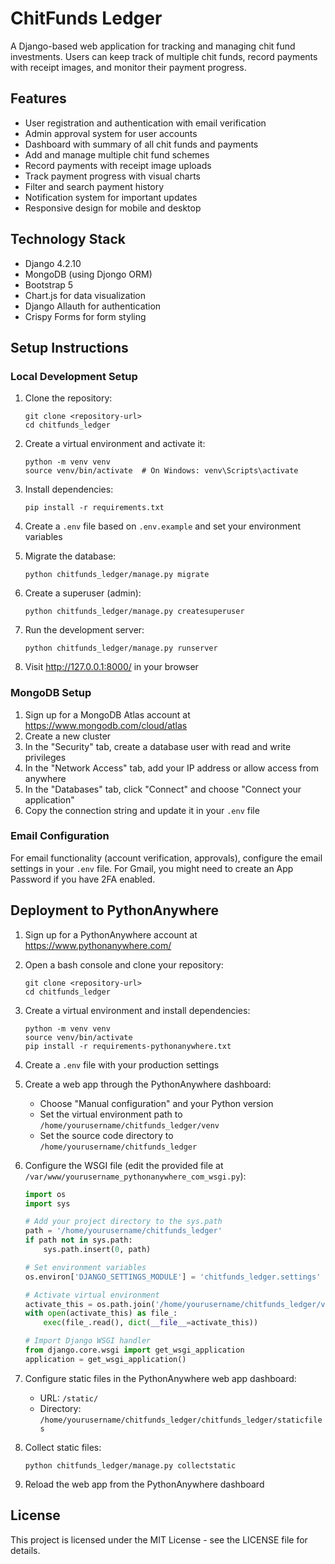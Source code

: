 # ChitFunds Ledger

A Django-based web application for tracking and managing chit fund investments. Users can keep track of multiple chit funds, record payments with receipt images, and monitor their payment progress.

## Features

- User registration and authentication with email verification
- Admin approval system for user accounts
- Dashboard with summary of all chit funds and payments
- Add and manage multiple chit fund schemes
- Record payments with receipt image uploads
- Track payment progress with visual charts
- Filter and search payment history
- Notification system for important updates
- Responsive design for mobile and desktop

## Technology Stack

- Django 4.2.10
- MongoDB (using Djongo ORM)
- Bootstrap 5
- Chart.js for data visualization
- Django Allauth for authentication
- Crispy Forms for form styling

## Setup Instructions

### Local Development Setup

1. Clone the repository:
   ```
   git clone <repository-url>
   cd chitfunds_ledger
   ```

2. Create a virtual environment and activate it:
   ```
   python -m venv venv
   source venv/bin/activate  # On Windows: venv\Scripts\activate
   ```

3. Install dependencies:
   ```
   pip install -r requirements.txt
   ```

4. Create a `.env` file based on `.env.example` and set your environment variables

5. Migrate the database:
   ```
   python chitfunds_ledger/manage.py migrate
   ```

6. Create a superuser (admin):
   ```
   python chitfunds_ledger/manage.py createsuperuser
   ```

7. Run the development server:
   ```
   python chitfunds_ledger/manage.py runserver
   ```

8. Visit http://127.0.0.1:8000/ in your browser

### MongoDB Setup

1. Sign up for a MongoDB Atlas account at https://www.mongodb.com/cloud/atlas
2. Create a new cluster
3. In the "Security" tab, create a database user with read and write privileges
4. In the "Network Access" tab, add your IP address or allow access from anywhere
5. In the "Databases" tab, click "Connect" and choose "Connect your application"
6. Copy the connection string and update it in your `.env` file

### Email Configuration

For email functionality (account verification, approvals), configure the email settings in your `.env` file. For Gmail, you might need to create an App Password if you have 2FA enabled.

## Deployment to PythonAnywhere

1. Sign up for a PythonAnywhere account at https://www.pythonanywhere.com/

2. Open a bash console and clone your repository:
   ```
   git clone <repository-url>
   cd chitfunds_ledger
   ```

3. Create a virtual environment and install dependencies:
   ```
   python -m venv venv
   source venv/bin/activate
   pip install -r requirements-pythonanywhere.txt
   ```

4. Create a `.env` file with your production settings

5. Create a web app through the PythonAnywhere dashboard:
   - Choose "Manual configuration" and your Python version
   - Set the virtual environment path to `/home/yourusername/chitfunds_ledger/venv`
   - Set the source code directory to `/home/yourusername/chitfunds_ledger`

6. Configure the WSGI file (edit the provided file at `/var/www/yourusername_pythonanywhere_com_wsgi.py`):
   ```python
   import os
   import sys

   # Add your project directory to the sys.path
   path = '/home/yourusername/chitfunds_ledger'
   if path not in sys.path:
       sys.path.insert(0, path)

   # Set environment variables
   os.environ['DJANGO_SETTINGS_MODULE'] = 'chitfunds_ledger.settings'

   # Activate virtual environment
   activate_this = os.path.join('/home/yourusername/chitfunds_ledger/venv/bin/activate_this.py')
   with open(activate_this) as file_:
       exec(file_.read(), dict(__file__=activate_this))

   # Import Django WSGI handler
   from django.core.wsgi import get_wsgi_application
   application = get_wsgi_application()
   ```

7. Configure static files in the PythonAnywhere web app dashboard:
   - URL: `/static/`
   - Directory: `/home/yourusername/chitfunds_ledger/chitfunds_ledger/staticfiles`

8. Collect static files:
   ```
   python chitfunds_ledger/manage.py collectstatic
   ```

9. Reload the web app from the PythonAnywhere dashboard

## License

This project is licensed under the MIT License - see the LICENSE file for details.
